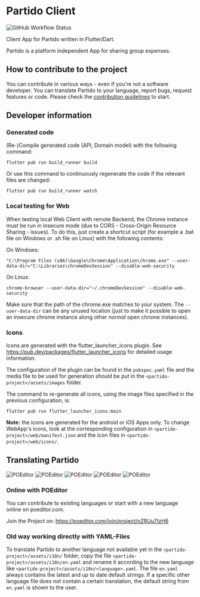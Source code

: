 # Partido Client
![GitHub Workflow Status](https://img.shields.io/github/workflow/status/partidodev/partido-client/CI?style=flat-square)

Client App for Partido written in Flutter/Dart.

Partido is a platform independent App for sharing group expenses.

## How to contribute to the project

You can contribute in various ways - even if you're not a software developer. You can translate Partido to your language, report bugs, request features or code. Please check the [contribution guidelines](https://github.com/partidodev/partido-client/blob/main/CONTRIBUTING.md) to start.

## Developer information

### Generated code

(Re-)Compile generated code (API, Domain model) with the following command:

```flutter pub run build_runner build```

Or use this command to continuously regenerate the code if the relevant files are changed:

```flutter pub run build_runner watch```

### Local testing for Web

When testing local Web Client with remote Backend, the Chrome instance must be run in insecure mode (due to CORS - Cross-Origin Resource Sharing - issues). To do this, just create a shortcut script (for example a .bat file on Windows or .sh file on Linux) with the following contents:

On Windows:
```
"C:\Program Files (x86)\Google\Chrome\Application\chrome.exe" --user-data-dir="C:\Libraries\chromeDevSession" --disable-web-security
```

On Linux:
```
chrome-browser --user-data-dir="~/.chromeDevSession" --disable-web-security
```

Make sure that the path of the chrome.exe matches to your system. The `--user-data-dir` can be any unused location (just to make it possible to open an insecure chrome instance along other _normal_ open chrome instances).

### Icons

Icons are generated with the flutter_launcher_icons plugin.
See https://pub.dev/packages/flutter_launcher_icons for detailed usage information.

The configuration of the plugin can be found in the `pubspec.yaml` file and the media file to be used for generation should be put in the `<partido-project>/assets/images` folder.

The command to re-generate all icons, using the image files specified in the previous configuration, is:

```flutter pub run flutter_launcher_icons:main```

**Note:** the icons are generated for the android or iOS Apps only. To change WebApp's icons, look at the corresponding configuration in `<partido-project>/web/manifest.json` and the icon files in `<partido-project>/web/icons/`.

## Translating Partido

![POEditor](https://img.shields.io/poeditor/progress/550083/en?style=flat-square&token=36600ce7684f3410cc4469c2ff3d305c)
![POEditor](https://img.shields.io/poeditor/progress/550083/de?style=flat-square&token=36600ce7684f3410cc4469c2ff3d305c)
![POEditor](https://img.shields.io/poeditor/progress/550083/es?style=flat-square&token=36600ce7684f3410cc4469c2ff3d305c)
![POEditor](https://img.shields.io/poeditor/progress/550083/pt?style=flat-square&token=36600ce7684f3410cc4469c2ff3d305c)
![POEditor](https://img.shields.io/poeditor/progress/550083/nb?style=flat-square&token=36600ce7684f3410cc4469c2ff3d305c)

### Online with POEditor

You can contribute to existing languages or start with a new language online on poeditor.com.

Join the Project on: https://poeditor.com/join/project/nZRUu7IzH6

### Old way working directly with YAML-Files

To translate Partido to another language not available yet in the `<partido-project>/assets/i18n/` folder, copy the file `<partido-project>/assets/i18n/en.yaml` and rename it according to the new language like `<partido-project>/assets/i18n/<language>.yaml`. The file `en.yaml` always contains the latest and up to date default strings. If a specific other language file does not contain a certain translation, the default string from `en.yaml` is shown to the user.
